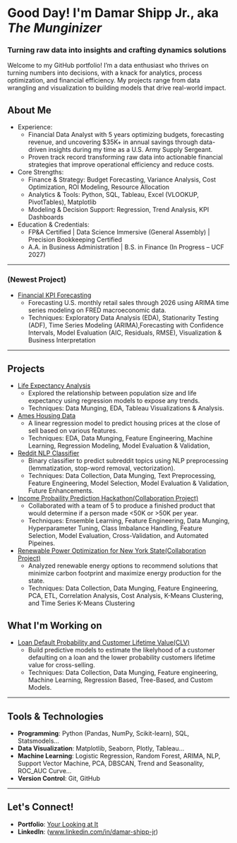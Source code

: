 # Good Day! I'm Damar Shipp Jr., aka *The Munginizer*  
###  Turning raw data into insights and crafting dynamics solutions 

Welcome to my GitHub portfolio! I’m a data enthusiast who thrives on turning numbers into decisions, with a knack for analytics, process optimization, and financial efficiency. My projects range from data wrangling and visualization to building models that drive real-world impact.

## About Me
- Experience:
    - Financial Data Analyst with 5 years optimizing budgets, forecasting revenue, and uncovering $35K+ in annual savings through data-driven insights during my time as a U.S. Army Supply Sergeant.
    - Proven track record transforming raw data into actionable financial strategies that improve operational efficiency and reduce costs.
- Core Strengths:
    - Finance & Strategy: Budget Forecasting, Variance Analysis, Cost Optimization, ROI Modeling, Resource Allocation
    - Analytics & Tools: Python, SQL, Tableau, Excel (VLOOKUP, PivotTables), Matplotlib
    - Modeling & Decision Support: Regression, Trend Analysis, KPI Dashboards
- Education & Credentials:
    - FP&A Certified | Data Science Immersive (General Assembly) | Precision Bookkeeping Certified
    - A.A. in Business Administration | B.S. in Finance (In Progress – UCF 2027)
---
### (Newest Project)
- [Financial KPI Forecasting](https://github.com/DamarTheMunginizer/Financial-KPI-Forecasting)
    - Forecasting U.S. monthly retail sales through 2026 using ARIMA time series modeling on FRED macroeconomic data.
    - Techniques: Exploratory Data Analysis (EDA), Stationarity Testing (ADF), Time Series Modeling (ARIMA),Forecasting with Confidence Intervals, Model Evaluation (AIC, Residuals, RMSE), Visualization & Business Interpretation
---
## Projects
- [Life Expectancy Analysis](https://github.com/DamarTheMunginizer/Life-Expectancy-Analysis)
   - Explored the relationship between population size and life expectancy using regression models to expose any trends.
   - Techniques: Data Munging, EDA, Tableau Visualizations & Analysis.
- [Ames Housing Data](https://github.com/DamarTheMunginizer/Ames-Housing-Price-Estimator)
   - A linear regression model to predict housing prices at the close of sell based on various features.
   - Techniques: EDA, Data Munging, Feature Engineering, Machine Learning, Regression Modeling, Model Evaluation & Validation,  
- [Reddit NLP Classifier](https://github.com/DamarTheMunginizer/NLP-Binary-Classifier-Project)
   - Binary classifier to predict subreddit topics using NLP preprocessing (lemmatization, stop-word removal, vectorization).
   - Techniques: Data Collection, Data Munging, Text Preprocessing, Feature Engineering, Model Selection, Model Evaluation & Validation, Future Enhancements.
- [Income Probaility Prediction Hackathon(Collaboration Project)](https://github.com/DamarTheMunginizer/Hackathon)
   -  Collaborated with a team of 5 to produce a finished product that would determine if a person made <50K or >50K per year.
   -  Techniques: Ensemble Learning, Feature Engineering, Data Munging, Hyperparameter Tuning, Class Imbalance Handling, Feature Selection, Model Evaluation, Cross-Validation, and Automated Pipeines.
- [Renewable Power Optimization for New York State(Collaboration Project)](https://github.com/DamarTheMunginizer/New-York-State-Energy-Consumption)
    - Analyzed renewable energy options to recommend solutions that minimize carbon footprint and maximize energy production for the state.
    - Techniques: Data Collection, Data Munging, Feature Engineering, PCA, ETL, Correlation Analysis, Cost Analysis, K-Means Clustering, and Time Series K-Means Clustering
      
## What I'm Working on
- [Loan Default Probability and Customer Lifetime Value(CLV)](#)
    - Build predictive models to estimate the likelyhood of a customer defaulting on a loan and the lower probability customers lifetime value for cross-selling.
    - Techniques: Data Collection, Data Munging, Feature engineering, Machine Learning, Regression Based, Tree-Based, and Custom Models.
---
## Tools & Technologies
- **Programming**: Python (Pandas, NumPy, Scikit-learn), SQL, Statsmodels...
- **Data Visualization**: Matplotlib, Seaborn, Plotly, Tableau...
- **Machine Learning**: Logistic Regression, Random Forest, ARIMA, NLP, Support Vector Machine, PCA, DBSCAN, Trend and Seasonality, ROC_AUC Curve...
- **Version Control**: Git, GitHub
  
---
## Let's Connect!
- **Portfolio**: [Your Looking at It](https://github.com/DamarTheMunginizer)
- **LinkedIn**: (www.linkedin.com/in/damar-shipp-jr)

<!---
DamarTheMunginizer/DamarTheMunginizer is a ✨ special ✨ repository because its `README.md` (this file) appears on your GitHub profile.
You can click the Preview link to take a look at your changes.
--->
